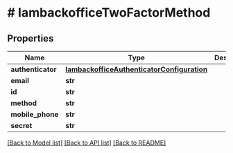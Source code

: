 # # IambackofficeTwoFactorMethod


## Properties 


Name | Type | Description | Notes
------------ | ------------- | ------------- | -------------
**authenticator**| [**IambackofficeAuthenticatorConfiguration**](IambackofficeAuthenticatorConfiguration.md) |   | [optional]
**email**| **str** |   | [optional]
**id**| **str** |   | [optional]
**method**| **str** |   | [optional]
**mobile_phone**| **str** |   | [optional]
**secret**| **str** |   | [optional]


[[Back to Model list]](../../README.md#models) [[Back to API list]](../../README.md#endpoints) [[Back to README]](../../README.md)

